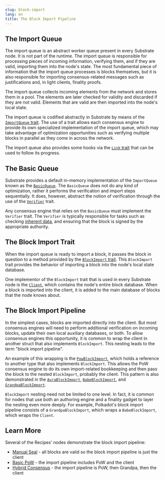 ```yaml
---
slug: block-import
lang: en
title: The Block Import Pipeline
---
```


## The Import Queue

The import queue is an abstract worker queue present in every Substrate node. It is not part of the
runtime. The import queue is responsible for processing pieces of incoming information, verifying
them, and if they are valid, importing them into the node's state. The most fundamental piece of
information that the import queue processes is blocks themselves, but it is also responsible for
importing consensus-related messages such as justifications and, in light clients, finality proofs.

The import queue collects incoming elements from the network and stores them in a pool. The elements
are later checked for validity and discarded if they are not valid. Elements that are valid are then
imported into the node's local state.

The import queue is codified abstractly in Substrate by means of the
[`ImportQueue` trait](https://crates.parity.io/sp_consensus/import_queue/trait.ImportQueue.html).
The use of a trait allows each consensus engine to provide its own specialized implementation of the
import queue, which may take advantage of optimization opportunities such as verifying multiple
blocks in parallel as they come in across the network.

The import queue also provides some hooks via the
[`Link` trait](https://crates.parity.io/sp_consensus/import_queue/trait.Link.html) that can be used
to follow its progress.

## The Basic Queue

Substrate provides a default in-memory implementation of the `ImportQueue` known as the
[`BasicQueue`](https://crates.parity.io/sp_consensus/import_queue/struct.BasicQueue.html). The
`BasicQueue` does not do any kind of optimization, rather it performs the verification and import
steps sequentially. It does, however, abstract the notion of verification through the use of the
[`Verifier`](https://crates.parity.io/sp_consensus/import_queue/trait.Verifier.html) trait.

Any consensus engine that relies on the `BasicQueue` must implement the `Verifier` trait. The
`Verifier` is typically responsible for tasks such as checking
[inherent data](https://www.substrate.io/kb/learn-substrate/extrinsics#inherents), and ensuring that
the block is signed by the appropriate authority.

## The Block Import Trait

When the import queue is ready to import a block, it passes the block in question to a method
provided by the
[`BlockImport` trait](https://crates.parity.io/sp_consensus/block_import/trait.BlockImport.html).
This `BlockImport` trait provides the behavior of importing a block into the node's local state
database.

One implementor of the `BlockImport` trait that is used in every Substrate node is the
[`Client`](https://crates.parity.io/sc_service/client/index.html), which contains the node's entire
block database. When a block is imported into the client, it is added to the main database of blocks
that the node knows about.

## The Block Import Pipeline

In the simplest cases, blocks are imported directly into the client. But most consensus engines will
need to perform additional verification on incoming blocks, update their own local auxiliary
databases, or both. To allow consensus engines this opportunity, it is common to wrap the client in
another struct that also implements `BlockImport`. This nesting leads to the term "block import
pipeline".

An example of this wrapping is the
[`PowBlockImport`](https://crates.parity.io/sc_consensus_pow/struct.PowBlockImport.html), which holds
a reference to another type that also implements `BlockImport`. This allows the PoW consensus engine
to do its own import-related bookkeeping and then pass the block to the nested `BlockImport`,
probably the client. This pattern is also demonstrated in the
[`AuraBlockImport`](https://crates.parity.io/sc_consensus_aura/struct.AuraBlockImport.html),
[`BabeBlockImport`](https://crates.parity.io/sc_consensus_babe/struct.BabeBlockImport.html), and
[`GrandpaBlockImport`](https://crates.parity.io/sc_finality_grandpa/struct.GrandpaBlockImport.html).

`BlockImport` nesting need not be limited to one level. In fact, it is common for nodes that use
both an authoring engine and a finality gadget to layer the nesting even more deeply. For example,
Polkadot's block import pipeline consists of a `GrandpaBlockImport`, which wraps a
`BabeBlockImport`, which wraps the `Client`.

## Learn More

Several of the Recipes' nodes demonstrate the block import pipeline:

- [Manual Seal](https://substrate.dev/recipes/3-entrees/manual-seal.html) - all blocks are valid so
  the block import pipeline is just the client
- [Basic PoW](https://substrate.dev/recipes/3-entrees/basic-pow.html) - the import pipeline includes
  PoW and the client
- [Hybrid Consensus](https://substrate.dev/recipes/3-entrees/hybrid-consensus.html) - the import
  pipeline is PoW, then Grandpa, then the client

